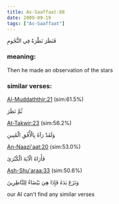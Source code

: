 ```yaml
---
title: As-Saaffaat:88
date: 2009-09-19
tags: ["As-Saaffaat"]
---
```

فَنَظَرَ نَظْرَةً فِي النُّجُومِ
### meaning: 
Then he made an observation of the stars
### similar verses: 

[Al-Muddaththir:21](/74/21) (sim:61.5%)

ثُمَّ نَظَرَ

[At-Takwir:23](/81/23) (sim:56.2%)

وَلَقَدْ رَآهُ بِالْأُفُقِ الْمُبِينِ

[An-Naazi'aat:20](/79/20) (sim:53.0%)

فَأَرَاهُ الْآيَةَ الْكُبْرَىٰ

[Ash-Shu'araa:33](/26/33) (sim:50.6%)

وَنَزَعَ يَدَهُ فَإِذَا هِيَ بَيْضَاءُ لِلنَّاظِرِينَ

our AI can't find any similar verses

